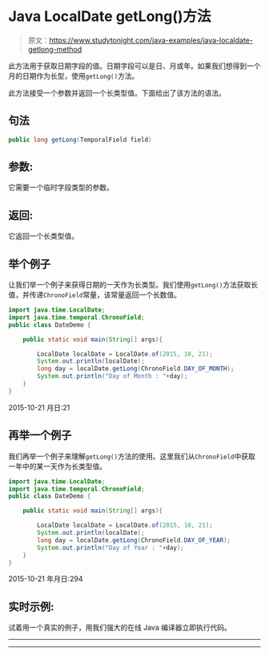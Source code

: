 # Java LocalDate getLong()方法

> 原文：<https://www.studytonight.com/java-examples/java-localdate-getlong-method>

此方法用于获取日期字段的值。日期字段可以是日、月或年。如果我们想得到一个月的日期作为长型，使用`getLong()`方法。

此方法接受一个参数并返回一个长类型值。下面给出了该方法的语法。

## 句法

```java
public long getLong(TemporalField field)
```

## 参数:

它需要一个临时字段类型的参数。

## 返回:

它返回一个长类型值。

## 举个例子

让我们举一个例子来获得日期的一天作为长类型。我们使用`getLong()`方法获取长值，并传递`ChronoField`常量，该常量返回一个长数值。

```java
import java.time.LocalDate;
import java.time.temporal.ChronoField; 
public class DateDemo {

	public static void main(String[] args){  

		LocalDate localDate = LocalDate.of(2015, 10, 21);
		System.out.println(localDate);
		long day = localDate.getLong(ChronoField.DAY_OF_MONTH);
		System.out.println("Day of Month : "+day);
	}
}
```

2015-10-21
月日:21

## 再举一个例子

我们再举一个例子来理解`getLong()`方法的使用。这里我们从`ChronoField`中获取一年中的某一天作为长类型值。

```java
import java.time.LocalDate;
import java.time.temporal.ChronoField; 
public class DateDemo {

	public static void main(String[] args){  

		LocalDate localDate = LocalDate.of(2015, 10, 21);
		System.out.println(localDate);
		long day = localDate.getLong(ChronoField.DAY_OF_YEAR);
		System.out.println("Day of Year : "+day);
	}
}
```

2015-10-21
年月日:294

## 实时示例:

试着用一个真实的例子，用我们强大的在线 Java 编译器立即执行代码。

* * *

* * *